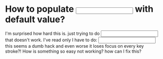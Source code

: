 
# How to populate <input /> with default value?

I'm surprised how hard this is.
just trying to do <input defaultValue={myValueFromApi} />
that doesn't work. I've read only I have to do: <input defaultValue={myValueFromApi} key={myValueFromApi}/> this seems a dumb hack and even worse it loses focus on every key stroke?!
How is something so easy not working? how can I fix this?

        